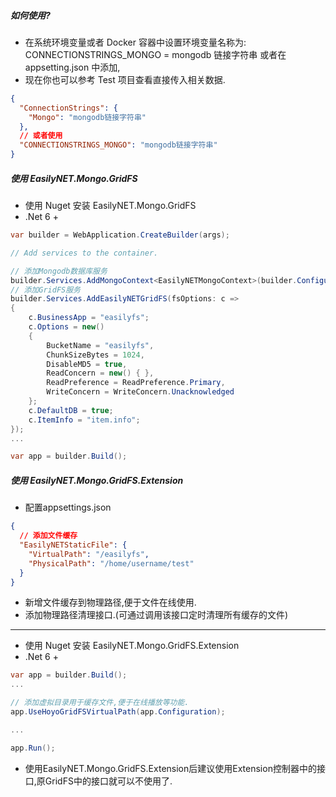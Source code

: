##### 如何使用?

- 在系统环境变量或者 Docker 容器中设置环境变量名称为: CONNECTIONSTRINGS_MONGO = mongodb 链接字符串 或者在
  appsetting.json 中添加,
- 现在你也可以参考 Test 项目查看直接传入相关数据.

```json
{
  "ConnectionStrings": {
    "Mongo": "mongodb链接字符串"
  },
  // 或者使用
  "CONNECTIONSTRINGS_MONGO": "mongodb链接字符串"
}
```

##### 使用 EasilyNET.Mongo.GridFS

- 使用 Nuget 安装 EasilyNET.Mongo.GridFS
- .Net 6 +

```csharp
var builder = WebApplication.CreateBuilder(args);

// Add services to the container.

// 添加Mongodb数据库服务
builder.Services.AddMongoContext<EasilyNETMongoContext>(builder.Configuration);
// 添加GridFS服务
builder.Services.AddEasilyNETGridFS(fsOptions: c =>
{
    c.BusinessApp = "easilyfs";
    c.Options = new()
    {
        BucketName = "easilyfs",
        ChunkSizeBytes = 1024,
        DisableMD5 = true,
        ReadConcern = new() { },
        ReadPreference = ReadPreference.Primary,
        WriteConcern = WriteConcern.Unacknowledged
    };
    c.DefaultDB = true;
    c.ItemInfo = "item.info";
});
...

var app = builder.Build();
```

##### 使用 EasilyNET.Mongo.GridFS.Extension

- 配置appsettings.json

```json
{
  // 添加文件缓存
  "EasilyNETStaticFile": {
    "VirtualPath": "/easilyfs",
    "PhysicalPath": "/home/username/test"
  }
}
```

- 新增文件缓存到物理路径,便于文件在线使用.
- 添加物理路径清理接口.(可通过调用该接口定时清理所有缓存的文件)

---

- 使用 Nuget 安装 EasilyNET.Mongo.GridFS.Extension
- .Net 6 +

```csharp
var app = builder.Build();
...

// 添加虚拟目录用于缓存文件,便于在线播放等功能.
app.UseHoyoGridFSVirtualPath(app.Configuration);

...

app.Run();
```

- 使用EasilyNET.Mongo.GridFS.Extension后建议使用Extension控制器中的接口,原GridFS中的接口就可以不使用了.